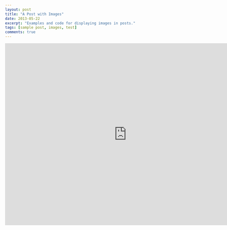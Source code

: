 ```yaml
---
layout: post
title: "A Post with Images"
date: 2013-05-22
excerpt: "Examples and code for displaying images in posts."
tags: [sample post, images, test]
comments: true
---
```

<embed width="800" height="600" src="https://aiologybay.github.io/assets/pdf/cv.pdf"></embed>

